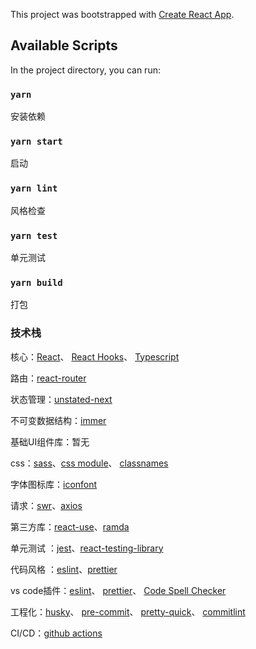 This project was bootstrapped with [Create React App](https://github.com/facebook/create-react-app).

## Available Scripts

In the project directory, you can run:

### `yarn`
安装依赖

### `yarn start`
启动

### `yarn lint`
风格检查

### `yarn test`
单元测试

### `yarn build`
打包



### 技术栈

核心：[React](https://reactjs.org/)、 [React Hooks](https://reactjs.org/docs/hooks-intro.html)、
[Typescript](https://www.typescriptlang.org/)

路由：[react-router](https://reacttraining.com/react-router/web/guides/quick-start)

状态管理：[unstated-next](https://github.com/jamiebuilds/unstated-next)

不可变数据结构：[immer](https://github.com/immerjs/immer)

基础UI组件库：暂无

css：[sass](https://www.sass.hk/)、[css module](https://github.com/css-modules/css-modules)、
[classnames](https://github.com/JedWatson/classnames)

字体图标库：[iconfont](https://www.iconfont.cn/manage/index?manage_type=myprojects&projectId=1748384)

请求：[swr](https://github.com/zeit/swr)、[axios](https://github.com/axios/axios)

第三方库：[react-use](https://github.com/streamich/react-use)、[ramda](https://ramda.cn/)

单元测试
：[jest](https://github.com/facebook/jest)、[react-testing-library](https://github.com/testing-library/react-testing-library)

代码风格
：[eslint](https://github.com/eslint/eslint)、[prettier](https://github.com/prettier/prettier)

vs code插件：[eslint](https://marketplace.visualstudio.com/items?itemName=dbaeumer.vscode-eslint)、 [prettier](https://marketplace.visualstudio.com/items?itemName=esbenp.prettier-vscode)、 [Code Spell Checker](https://marketplace.visualstudio.com/items?itemName=streetsidesoftware.code-spell-checker)

工程化：[husky](https://github.com/typicode/husky)、
[pre-commit](https://github.com/pre-commit/pre-commit)、
[pretty-quick](https://github.com/azz/pretty-quick)、
[commitlint](https://github.com/conventional-changelog/commitlint)

CI/CD：[github actions](http://www.ruanyifeng.com/blog/2019/09/getting-started-with-github-actions.html)
